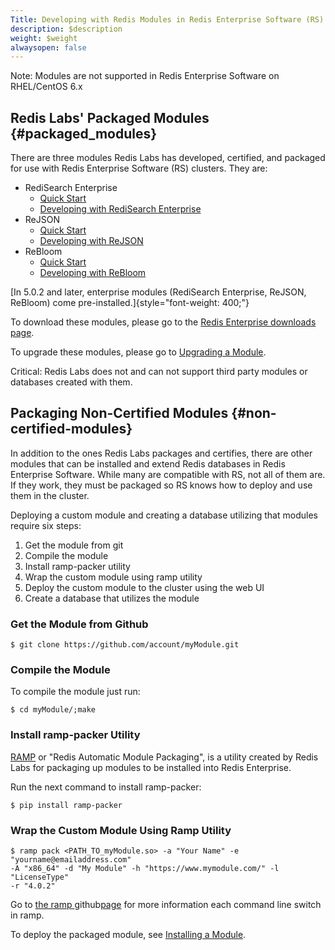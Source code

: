 ```yaml
---
Title: Developing with Redis Modules in Redis Enterprise Software (RS)
description: $description
weight: $weight
alwaysopen: false
---
```

Note: Modules are not supported in Redis Enterprise Software on
RHEL/CentOS 6.x

Redis Labs' Packaged Modules {#packaged_modules}
----------------------------

There are three modules Redis Labs has developed, certified, and
packaged for use with Redis Enterprise Software (RS) clusters. They are:

-   RediSearch Enterprise
    -   [Quick
        Start](/redis-enterprise-documentation/getting-started/creating-database/redisearch/)
    -   [Developing with RediSearch
        Enterprise](/redis-enterprise-documentation/developing/modules/redisearch/)
-   ReJSON
    -   [Quick
        Start](/redis-enterprise-documentation/getting-started/creating-database/rejson-quick-start/)
    -   [Developing
        with ReJSON](/redis-enterprise-documentation/developing/modules/rejson/)
-   ReBloom
    -   [Quick
        Start](/redis-enterprise-documentation/getting-started/creating-database/rebloom/)
    -   [Developing with
        ReBloom](/redis-enterprise-documentation/developing/modules/bloom-filters/)

[In 5.0.2 and later, enterprise modules (RediSearch Enterprise, ReJSON,
ReBloom) come pre-installed.]{style="font-weight: 400;"}

To download these modules, please go to the [Redis Enterprise downloads
page](/products/redis-pack/downloads/).

To upgrade these modules, please go to [Upgrading a
Module](/redis-enterprise-documentation/developing/modules/upgrading/).

Critical: Redis Labs does not and can not support third party modules or
databases created with them.

Packaging Non-Certified Modules {#non-certified-modules}
-------------------------------

In addition to the ones Redis Labs packages and certifies, there are
other modules that can be installed and extend Redis databases in Redis
Enterprise Software. While many are compatible with RS, not all of them
are. If they work, they must be packaged so RS knows how to deploy and
use them in the cluster.

Deploying a custom module and creating a database utilizing that modules
require six steps:

1.  Get the module from git
2.  Compile the module
3.  Install ramp-packer utility
4.  Wrap the custom module using ramp utility
5.  Deploy the custom module to the cluster using the web UI
6.  Create a database that utilizes the module

### Get the Module from Github

``` {style="border: 2px solid #ddd; background-color: #333; color: #fff; padding: 10px; -webkit-font-smoothing: auto;"}
$ git clone https://github.com/account/myModule.git
```

### Compile the Module

To compile the module just run:

``` {style="border: 2px solid #ddd; background-color: #333; color: #fff; padding: 10px; -webkit-font-smoothing: auto;"}
$ cd myModule/;make
```

### Install ramp-packer Utility

[RAMP](https://github.com/RedisLabs/RAMP) or "Redis Automatic Module
Packaging", is a utility created by Redis Labs for packaging up modules
to be installed into Redis Enterprise.

Run the next command to install ramp-packer:

``` {style="border: 2px solid #ddd; background-color: #333; color: #fff; padding: 10px; -webkit-font-smoothing: auto;"}
$ pip install ramp-packer
```

### Wrap the Custom Module Using Ramp Utility

``` {style="border: 2px solid #ddd; background-color: #333; color: #fff; padding: 10px; -webkit-font-smoothing: auto;"}
$ ramp pack <PATH_TO_myModule.so> -a "Your Name" -e "yourname@emailaddress.com" 
-A "x86_64" -d "My Module" -h "https://www.mymodule.com/" -l "LicenseType" 
-r "4.0.2"
```

Go to [the
ramp ](https://github.com/RedisLabs/RAMP)github[page](https://github.com/RedisLabs/RAMP)
for more information each command line switch in ramp.

To deploy the packaged module, see [Installing a
Module](/redis-enterprise-documentation/developing/modules/installing/).
